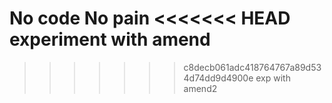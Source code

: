 No code No pain
<<<<<<< HEAD
experiment with amend
=======
>>>>>>> c8decb061adc418764767a89d534d74dd9d4900e
exp with amend2
